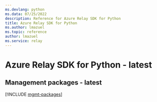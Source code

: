 ```yaml
---
ms.devlang: python
ms.data: 07/25/2022
description: Reference for Azure Relay SDK for Python
title: Azure Relay SDK for Python
ms.author: lmazuel
ms.topic: reference
author: lmazuel
ms.service: relay
---
```

# Azure Relay SDK for Python - latest

## Management packages - latest
[!INCLUDE [mgmt-packages](relay-mgmt-index.md)]